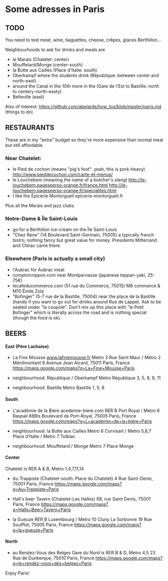 # Some adresses in Paris

## TODO
You need to test meat, wine, baguettes, cheese, crêpes, glaces Berthillon...

Neighbourhoods to ask for drinks and meals are
* le Marais (Chatelet: center)
* Mouffetard/Monge (center-south)
* la Butte aux Cailles (Place d'Italie: south)
* Oberkampf where the students drink (République: between center and north-east)
* around the Canal in the 10th more in the (Gare de l'Est to Bastille: north to centery-north-easty)
* Belleville (east)

Also of interest: https://github.com/abelards/how_tos/blob/master/paris.md (things to do)


## RESTAURANTS
These are in my "extra" budget so they're more expensive than normal meal but still affordable.

### Near Chatelet:
- le Pied de cochon (means "pig's foot": yeah, this is pork-heavy)
   http://www.pieddecochon.com/carte-et-menus/
- le Louchebem (meaning the name of a butcher's slang)
   http://le-louchebem.pagesperso-orange.fr/france.html
   http://le-louchebem.pagesperso-orange.fr/specialites.html
- I like the Épicerie Montorgueil epicerie-montorgueil.fr

Plus all the Marais and jazz clubs.

### Notre-Dame & Île Saint-Louis
- go for a Berthillon ice-cream on the Île Saint-Louis
- "Chez Rene" (14 Boulevard Saint-Germain, 75005) a typically french bistro;
    nothing fancy but great value for money. Presidents Mitterrand and Chirac came there.


### Elsewhere (Paris is actually a small city)
- l'Aubrac for Aubrac meat
- comptoirnippon.com near Montparnasse (japanese teppan-yaki, 25-75€)
- lecafeducommerce.com (51 rue du Commerce, 75015) M8 commerce & M10 Émile Zola
- "Bofinger" (5-7 rue de la Bastille, 75004) near the place de la Bastille
     (handy if you want to go out for drinks around Rue de Lappe).
     Ask to be seated under "la coupole". Don't mix up this place with "le Petit Bofinger"
     which is literally across the road and is nothing special (though the food is ok).


## BEERS

#### East (Père Lachaise)
* La Fine Mousse www.lafinemousse.fr 
  Metro 3 Rue Saint Maur / Metro 2 Ménilmontant 
  6 Avenue Jean Aicard, 75011 Paris, France
  https://maps.google.com/maps?q=La+Fine+Mousse+Paris

* neighbourhood: République / Oberkampf 
  Metro République 3, 5, 8, 9, 11

* neighbourhood: Bastille 
  Metro Bastille 1, 5, 8

#### South
* L'académie de la Bière acedemie-biere.com 
  RER B Port Royal / Metro 6 Raspail 
  88Bis Boulevard de Port-Royal, 75005 Paris, France 
  https://maps.google.com/maps?q=L+académie+de+la+bière+Paris

* neighbourhood: la Butte aux Cailles 
  Metro 6 Corvisart / Metro 5,6,7 Place d'Italie / Metro 7 Tolbiac

* neighbourhood: Mouffetard / Monge 
  Metro 7 Place Monge

#### Center
Chatelet is RER A & B, Metro 1,4,7,11,14

* Au Trappiste (Chatelet-south: Place du Chatelet) 
  4 Rue Saint-Denis, 75001 Paris, France 
  https://maps.google.com/maps?q=Au+Trappiste+Paris

* Hall's beer Tavern (Chatelet-Les Halles) 
   68, rue Saint Denis, 75001 Paris, France 
  https://maps.google.com/maps?q=Halls+Beer+Tavern+Paris

* la Gueuze 
  RER B Luxembourg / Metro 10 Cluny La Sorbonne 
  19 Rue Soufflot, 75005 Paris, France 
  https://maps.google.com/maps?q=la+gueuze+Paris

#### North
* au Rendez-Vous des Belges 
  Gare du Nord is RER B & D, Metro 4,5 
  23 Rue de Dunkerque, 75010 Paris, France 
  https://maps.google.com/maps?q=le+rendez-vous+des+belges+Paris

Enjoy Paris!
